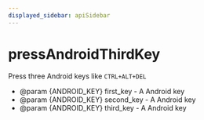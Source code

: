 ```yaml
---
displayed_sidebar: apiSidebar
---
```

# pressAndroidThirdKey

Press three Android keys like `CTRL+ALT+DEL`

   * @param \{ANDROID_KEY} first_key - A Android key
   * @param \{ANDROID_KEY} second_key - A Android key
   * @param \{ANDROID_KEY} third_key - A Android key
